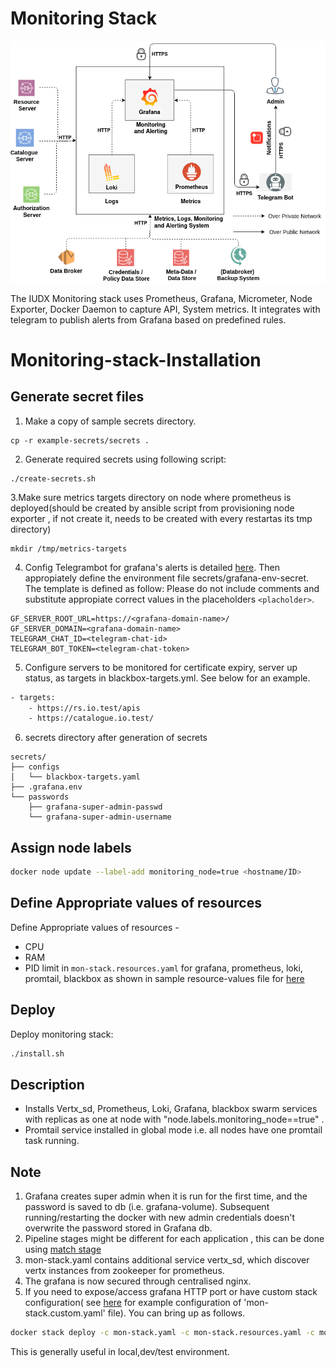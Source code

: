 # Monitoring Stack


<p align="center">
<img src="./mon_stack_architecture.png">
</p>


The IUDX Monitoring stack uses Prometheus, Grafana, Micrometer, Node Exporter, Docker Daemon to capture API, System metrics. It integrates with telegram to publish alerts from Grafana based on predefined rules.  
# Monitoring-stack-Installation
## Generate secret files
1. Make a copy of sample secrets directory.
```
cp -r example-secrets/secrets .
```
2. Generate required secrets using following script:
```
./create-secrets.sh
```
3.Make sure metrics targets directory on node where prometheus is deployed(should  be created by ansible script from provisioning node exporter , if not create it,  needs to be created with every restartas its tmp directory)
```
mkdir /tmp/metrics-targets
```
4. Config Telegrambot for grafana's alerts is detailed [here](https://gist.github.com/abhilashvenkatesh/50478502ccd257a28d2c441ac51a8d65). Then appropiately define the environment file  secrets/grafana-env-secret. The template is defined as follow:
 Please do not include comments and substitute appropiate correct values in the placeholders ``<placholder>``.
```
GF_SERVER_ROOT_URL=https://<grafana-domain-name>/
GF_SERVER_DOMAIN=<grafana-domain-name>
TELEGRAM_CHAT_ID=<telegram-chat-id>
TELEGRAM_BOT_TOKEN=<telegram-chat-token>
```
5. Configure servers to be monitored for certificate expiry, server up status, as targets in  blackbox-targets.yml. See below for an example.
```sh
- targets:
    - https://rs.io.test/apis
    - https://catalogue.io.test/
```
6. secrets directory after generation of secrets
```
secrets/
├── configs
│   └── blackbox-targets.yaml
├── .grafana.env
└── passwords
    ├── grafana-super-admin-passwd
    └── grafana-super-admin-username
```
## Assign node labels 
```sh
docker node update --label-add monitoring_node=true <hostname/ID>
```
## Define Appropriate values of resources

Define Appropriate values of resources -
- CPU 
- RAM 
- PID limit 
in `mon-stack.resources.yaml`  for grafana, prometheus, loki, promtail, blackbox as shown in sample resource-values file for [here](example-mon-stack.resources.yaml)

## Deploy
Deploy monitoring stack:
```sh
./install.sh
```
## Description
* Installs Vertx\_sd, Prometheus, Loki, Grafana, blackbox swarm services with replicas as one at node with "node.labels.monitoring\_node==true" .
* Promtail service installed in global mode i.e. all nodes have one promtail task running.


## Note  

1. Grafana creates super admin  when it is run for the
   first time, and the password is saved to db (i.e. grafana-volume). Subsequent
   running/restarting the docker with new admin credentials doesn't overwrite
   the password stored in Grafana db.
2. Pipeline stages might be different for each application , this can be done using [match stage](https://grafana.com/docs/loki/latest/clients/promtail/stages/match/)
3. mon-stack.yaml contains additional service vertx\_sd, which discover vertx instances from zookeeper for prometheus.
4.  The grafana is now secured through centralised nginx.
5. If you need to expose/access grafana HTTP port or have custom stack configuration( see [here](example-mon-stack.custom.yaml) for example configuration of 'mon-stack.custom.yaml' file). You can bring up as follows.
```sh
docker stack deploy -c mon-stack.yaml -c mon-stack.resources.yaml -c mon-stack.custom.yaml mon-stack
```
This is generally useful in local,dev/test environment.
                                                            
